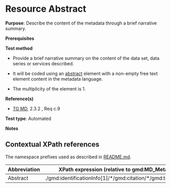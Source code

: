# Resource Abstract


**Purpose**: Describe the content of the metadata through a brief narrative summary.

**Prerequisites**

**Test method**

* Provide a brief narrative summary on the content of the data set, data series or services described.
* It will be coded using an [abstract](#abstract) element with a non-empty free text element content in the metadata language.

* The multiplicity of the element is 1.

**Reference(s)**	 

* [TG MD](http://inspire.ec.europa.eu/id/ats/metadata/2.0/common/README#ref_TG_MD), 2.3.2 , Req c.9


**Test type**: Automated

**Notes**


## Contextual XPath references

The namespace prefixes used as described in [README.md](http://inspire.ec.europa.eu/id/ats/metadata/2.0/common/README#namespaces).

Abbreviation                                   |  XPath expression (relative to gmd:MD_Metadata)
-----------------------------------------------| -------------------------------------------------------------------------
<a name="abstract"></a> Abstract  | ./gmd:identificationInfo[1]/\*/gmd:citation/\*/gmd:title[1]/text()

